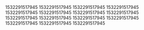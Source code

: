1532291517945
1532291517945
1532291517945
1532291517945
1532291517945
1532291517945
1532291517945
1532291517945
1532291517945
1532291517945
1532291517945
1532291517945
1532291517945
1532291517945
1532291517945